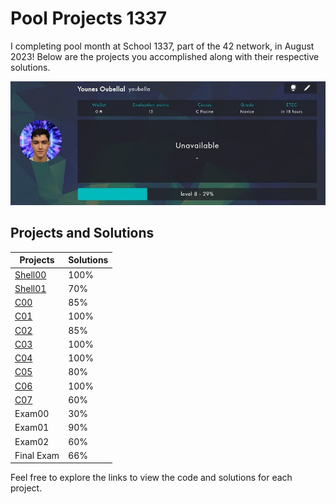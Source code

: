 # Pool Projects 1337

I completing pool month at School 1337, part of the 42 network, in August 2023! Below are the projects you accomplished along with their respective solutions.

![Pool Projects](Pool%20intra.jpg)

## Projects and Solutions

| Projects | Solutions |
| --- | --- |
| [Shell00](https://github.com/mr-youbella/Projects_Pool_1337/tree/main/My%20pool%20projects%201337/Shell00) | 100% |
| [Shell01](https://github.com/mr-youbella/Projects_Pool_1337/tree/main/My%20pool%20projects%201337/Shell01) | 70% |
| [C00](https://github.com/mr-youbella/Projects_Pool_1337/tree/main/My%20pool%20projects%201337/C00) | 85% |
| [C01](https://github.com/mr-youbella/Projects_Pool_1337/tree/main/My%20pool%20projects%201337/C01) | 100% |
| [C02](https://github.com/mr-youbella/Projects_Pool_1337/tree/main/My%20pool%20projects%201337/C02) | 85% |
| [C03](https://github.com/mr-youbella/Projects_Pool_1337/tree/main/My%20pool%20projects%201337/C03) | 100% |
| [C04](https://github.com/mr-youbella/Projects_Pool_1337/tree/main/My%20pool%20projects%201337/C04) | 100% |
| [C05](https://github.com/mr-youbella/Projects_Pool_1337/tree/main/My%20pool%20projects%201337/C05) | 80% |
| [C06](https://github.com/mr-youbella/Projects_Pool_1337/tree/main/My%20pool%20projects%201337/C06) | 100% |
| [C07](https://github.com/mr-youbella/Projects_Pool_1337/tree/main/My%20pool%20projects%201337/C07) | 60% |
| Exam00 | 30% |
| Exam01 | 90% |
| Exam02 | 60% |
| Final Exam | 66% |


Feel free to explore the links to view the code and solutions for each project.
